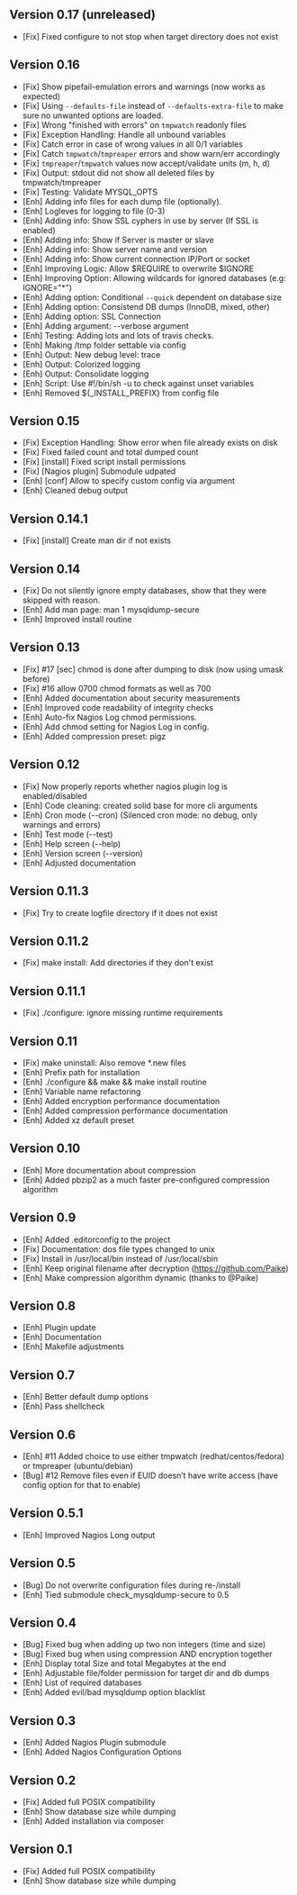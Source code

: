 Version 0.17 (unreleased)
------------

- [Fix]		Fixed configure to not stop when target directory does not exist


Version 0.16
------------

- [Fix]		Show pipefail-emulation errors and warnings (now works as expected)
- [Fix]		Using `--defaults-file` instead of `--defaults-extra-file` to make sure no unwanted options are loaded.
- [Fix]     Wrong "finished with errors" on `tmpwatch` readonly files
- [Fix]		Exception Handling: Handle all unbound variables
- [Fix]		Catch error in case of wrong values in all 0/1 variables
- [Fix]     Catch `tmpwatch`/`tmpreaper` errors and show warn/err accordingly
- [Fix]		`tmpreaper`/`tmpwatch` values now accept/validate units (m, h, d)
- [Fix]		Output: stdout did not show all deleted files by tmpwatch/tmpreaper
- [Fix]		Testing: Validate MYSQL_OPTS
- [Enh]     Adding info files for each dump file (optionally).
- [Enh]     Logleves for logging to file (0-3)
- [Enh]     Adding info: Show SSL cyphers in use by server (If SSL is enabled)
- [Enh]     Adding info: Show if Server is master or slave
- [Enh]     Adding info: Show server name and version
- [Enh]     Adding info: Show current connection IP/Port or socket
- [Enh]     Improving Logic: Allow $REQUIRE to overwrite $IGNORE
- [Enh]     Improving Option: Allowing wildcards for ignored databases (e.g: IGNORE="*")
- [Enh]     Adding option: Conditional `--quick` dependent on database size
- [Enh]     Adding option: Consistend DB dumps (InnoDB, mixed, other)
- [Enh]		Adding option: SSL Connection
- [Enh]     Adding argument: --verbose argument
- [Enh]     Testing: Adding lots and lots of travis checks.
- [Enh]     Making /tmp folder settable via config
- [Enh]     Output: New debug level: trace
- [Enh]		Output: Colorized logging
- [Enh]		Output: Consolidate logging
- [Enh]     Script: Use #!/bin/sh -u to check against unset variables
- [Enh]     Removed ${_INSTALL_PREFIX} from config file


Version 0.15
------------

- [Fix]		Exception Handling: Show error when file already exists on disk
- [Fix]		Fixed failed count and total dumped count
- [Fix]		[install] Fixed script install permissions
- [Fix]		[Nagios plugin] Submodule udpated
- [Enh]		[conf] Allow to specify custom config via argument
- [Enh]		Cleaned debug output


Version 0.14.1
--------------

- [Fix]		[install] Create man dir if not exists


Version 0.14
------------

- [Fix]		Do not silently ignore empty databases, show that they were skipped with reason.
- [Enh]		Add man page: man 1 mysqldump-secure
- [Enh]		Improved install routine


Version 0.13
------------

- [Fix]     #17 [sec] chmod is done after dumping to disk (now using umask before)
- [Fix]		#16 allow 0700 chmod formats as well as 700
- [Enh]     Added documentation about security measurements
- [Enh]     Improved code readability of integrity checks
- [Enh]     Auto-fix Nagios Log chmod permissions.
- [Enh]     Add chmod setting for Nagios Log in config.
- [Enh]		Added compression preset: pigz


Version 0.12
------------

- [Fix]     Now properly reports whether nagios plugin log is enabled/disabled
- [Enh]     Code cleaning: created solid base for more cli arguments
- [Enh]     Cron mode (--cron) (Silenced cron mode: no debug, only warnings and errors)
- [Enh]     Test mode (--test)
- [Enh]     Help screen (--help)
- [Enh]     Version screen (--version)
- [Enh]     Adjusted documentation


Version 0.11.3
--------------

- [Fix]		Try to create logfile directory if it does not exist


Version 0.11.2
--------------

- [Fix]		make install: Add directories if they don't exist


Version 0.11.1
--------------

- [Fix]		./configure: ignore missing runtime requirements


Version 0.11
------------

- [Fix]		make uninstall: Also remove *.new files
- [Enh]		Prefix path for installation
- [Enh]		./configure && make && make install routine
- [Enh]		Variable name refactoring
- [Enh]		Added encryption performance documentation
- [Enh]		Added compression performance documentation
- [Enh]		Added xz default preset


Version 0.10
------------

- [Enh]		More documentation about compression
- [Enh]		Added pbzip2 as a much faster pre-configured compression algorithm


Version 0.9
-----------

- [Enh]		Added .editorconfig to the project
- [Fix]		Documentation: dos file types changed to unix
- [Fix]		Install in /usr/local/bin instead of /usr/local/sbin
- [Enh]		Keep original filename after decryption (https://github.com/Paike)
- [Enh]		Make compression algorithm dynamic (thanks to @Paike)


Version 0.8
-----------

- [Enh]		Plugin update
- [Enh]		Documentation
- [Enh]		Makefile adjustments


Version 0.7
-----------

- [Enh]		Better default dump options
- [Enh]		Pass shellcheck


Version 0.6
-----------

- [Enh]		#11 Added choice to use either tmpwatch (redhat/centos/fedora) or tmpreaper (ubuntu/debian)
- [Bug]		#12 Remove files even if EUID doesn’t have write access (have config option for that to enable)


Version 0.5.1
-----------

- [Enh]		Improved Nagios Long output


Version 0.5
-----------

- [Bug]		Do not overwrite configuration files during re-/install
- [Enh]		Tied submodule check_mysqldump-secure to 0.5


Version 0.4
-----------

- [Bug]		Fixed bug when adding up two non integers (time and size)
- [Bug]		Fixed bug when using compression AND encryption together
- [Enh]		Display total Size and total Megabytes at the end
- [Enh]		Adjustable file/folder permission for target dir and db dumps
- [Enh]		List of required databases
- [Enh]		Added evil/bad mysqldump option blacklist


Version 0.3
-----------

- [Enh]		Added Nagios Plugin submodule
- [Enh]		Added Nagios Configuration Options


Version 0.2
-----------

- [Fix]		Added full POSIX compatibility
- [Enh]		Show database size while dumping
- [Enh]		Added installation via composer


Version 0.1
-----------

- [Fix]		Added full POSIX compatibility
- [Enh]		Show database size while dumping

